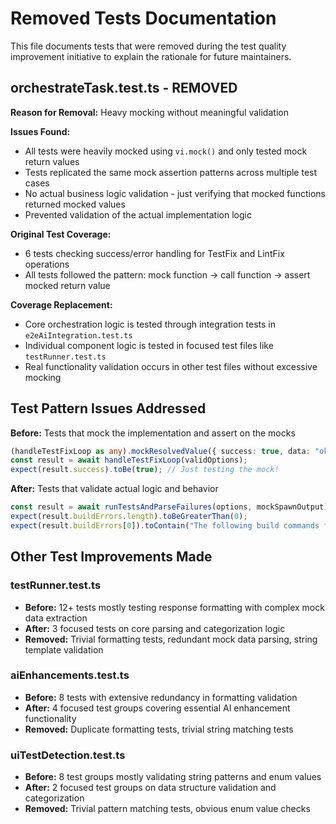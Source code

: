 # Removed Tests Documentation

This file documents tests that were removed during the test quality improvement initiative to explain the rationale for future maintainers.

## orchestrateTask.test.ts - REMOVED

**Reason for Removal:** Heavy mocking without meaningful validation

**Issues Found:**
- All tests were heavily mocked using `vi.mock()` and only tested mock return values
- Tests replicated the same mock assertion patterns across multiple test cases
- No actual business logic validation - just verifying that mocked functions returned mocked values
- Prevented validation of the actual implementation logic

**Original Test Coverage:**
- 6 tests checking success/error handling for TestFix and LintFix operations
- All tests followed the pattern: mock function → call function → assert mocked return value

**Coverage Replacement:**
- Core orchestration logic is tested through integration tests in `e2eAiIntegration.test.ts`
- Individual component logic is tested in focused test files like `testRunner.test.ts`
- Real functionality validation occurs in other test files without excessive mocking

## Test Pattern Issues Addressed

**Before:** Tests that mock the implementation and assert on the mocks
```typescript
(handleTestFixLoop as any).mockResolvedValue({ success: true, data: "ok" });
const result = await handleTestFixLoop(validOptions);
expect(result.success).toBe(true); // Just testing the mock!
```

**After:** Tests that validate actual logic and behavior
```typescript
const result = await runTestsAndParseFailures(options, mockSpawnOutput);
expect(result.buildErrors.length).toBeGreaterThan(0);
expect(result.buildErrors[0]).toContain("The following build commands failed:");
```

## Other Test Improvements Made

### testRunner.test.ts
- **Before:** 12+ tests mostly testing response formatting with complex mock data extraction
- **After:** 3 focused tests on core parsing and categorization logic
- **Removed:** Trivial formatting tests, redundant mock data parsing, string template validation

### aiEnhancements.test.ts
- **Before:** 8 tests with extensive redundancy in formatting validation
- **After:** 4 focused test groups covering essential AI enhancement functionality
- **Removed:** Duplicate formatting tests, trivial string matching tests

### uiTestDetection.test.ts
- **Before:** 8 test groups mostly validating string patterns and enum values
- **After:** 2 focused test groups on data structure validation and categorization
- **Removed:** Trivial pattern matching tests, obvious enum value checks